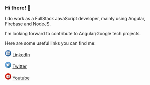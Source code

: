 ### Hi there! 👋

I do work as a FullStack JavaScript developer, mainly using Angular, Firebase and NodeJS.

I'm looking forward to contribute to Angular/Google tech projects.

Here are some useful links you can find me:

<img width="20" height="20" src="./linkedin.svg" /> [LinkedIn](https://www.linkedin.com/in/mateusduraes1994/)

<img width="20" height="20" src="./twitter.svg" /> [Twitter](https://twitter.com/mduraes1994)

<img width="20" height="20" src="./youtube.svg" /> [Youtube](https://www.youtube.com/channel/UCsxY6tVQED5YBALHpHLuXQw)

